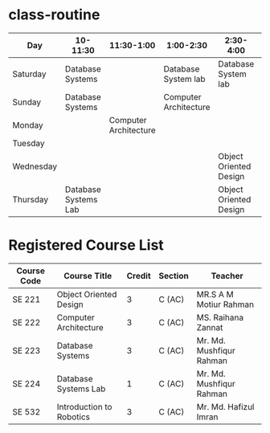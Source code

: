 # class-routine

| Day         |  10-11:30            | 11:30-1:00  | 1:00-2:30             |        2:30-4:00       |    4:00-5:30    |
| ----------- | -------------------- | ----------- | --------------------- | ---------------------- | --------------- |
| Saturday    | Database Systems     |             | Database System lab   | Database System lab    |                 |
| Sunday      | Database Systems     |             | Computer Architecture |                        |                 |
| Monday      |                      | Computer Architecture |             |                        |                 |
| Tuesday     |                      |             |                       |                        |                 |
| Wednesday   |                      |             |                       | Object Oriented Design |                 |
| Thursday    | Database Systems Lab |             |                       | Object Oriented Design |                 |


# Registered Course List
| Course Code | Course Title | Credit | Section  | Teacher |
| ----------- | ------------ | ------ | -------  | ------- |
| SE 221 | Object Oriented Design   | 3 | C (AC) | MR.S A M Motiur Rahman   |
| SE 222 | Computer Architecture    | 3 | C (AC) | MS. Raihana Zannat       |
| SE 223 | Database Systems         | 3 | C (AC) | Mr. Md. Mushfiqur Rahman |
| SE 224 | Database Systems Lab     | 1 | C (AC) | Mr. Md. Mushfiqur Rahman |
| SE 532 | Introduction to Robotics | 3 | C (AC) | Mr. Md. Hafizul Imran    |

